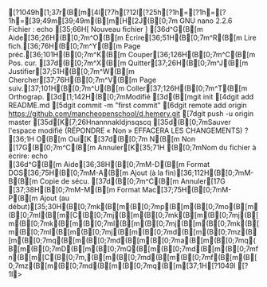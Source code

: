 [?1049h[1;37r(B[m[4l[?7h[?12l[?25h[?1h=[?1h=[?1h=[39;49m[39;49m(B[m[H[2J(B[0;7m  GNU nano 2.2.6                                      Fichier : echo                                                                                  [35;66H[ Nouveau fichier ][36d^G(B[m Aide[36;26H(B[0;7m^O(B[m Écrire[36;51H(B[0;7m^R(B[m Lire fich.[36;76H(B[0;7m^Y(B[m Page préc.[36;101H(B[0;7m^K(B[m Couper[36;126H(B[0;7m^C(B[m Pos. cur.[37d(B[0;7m^X(B[m Quitter[37;26H(B[0;7m^J(B[m Justifier[37;51H(B[0;7m^W(B[m Chercher[37;76H(B[0;7m^V(B[m Page suiv.[37;101H(B[0;7m^U(B[m Coller[37;126H(B[0;7m^T(B[m Orthograp.[3d[1;142H(B[0;7mModifié[3d(B[mgit init[4dgit add README.md[5dgit commit -m "first commit"[6dgit remote add origin https://github.com/mancheopenschool/d.hemery.git[7dgit push -u origin master[35d[K[7;26Hnannnakldjnsqscq[35d(B[0;7mSauver l'espace modifié (RÉPONDRE « Non » EFFACERA LES CHANGEMENTS) ?                                                                                 [36;1H O(B[m Oui[K[37d(B[0;7m N(B[m Non    [17G(B[0;7m^C(B[m Annuler[K[35;71H(B[0;7mNom du fichier à écrire: echo                                        [36d^G(B[m Aide[36;38H(B[0;7mM-D(B[m Format DOS[36;75H(B[0;7mM-A(B[m Ajout (à la fin)[36;112H(B[0;7mM-B(B[m Copie de sécu.[37d(B[0;7m^C(B[m Annuler[17G          [37;38H(B[0;7mM-M(B[m Format Mac[37;75H(B[0;7mM-P(B[m Ajout (au début)[35;30H(B[0;7mk(B[m(B[0;7mp(B[m(B[0;7mo(B[m(B[0;7ml(B[m[C(B[0;7mj(B[m(B[0;7mk(B[m(B[0;7mj(B[m(B[0;7mk(B[m(B[0;7ml(B[m(B[0;7mj(B[m(B[0;7mk(B[m(B[0;7ml(B[m(B[0;7mj(B[m(B[0;7md(B[m(B[0;7mz(B[m(B[0;7mq(B[m(B[0;7md(B[m(B[0;7ma(B[m(B[0;7mq(B[m(B[0;7mD(B[m(B[0;7mQ(B[m(B[0;7md(B[m(B[0;7mfn(B[m[C(B[0;7m,(B[m(B[0;7md(B[m(B[0;7mf(B[m(B[0;7mz(B[m(B[0;7md(B[m(B[0;7mq(B[m[37;1H[?1049l[?1l>